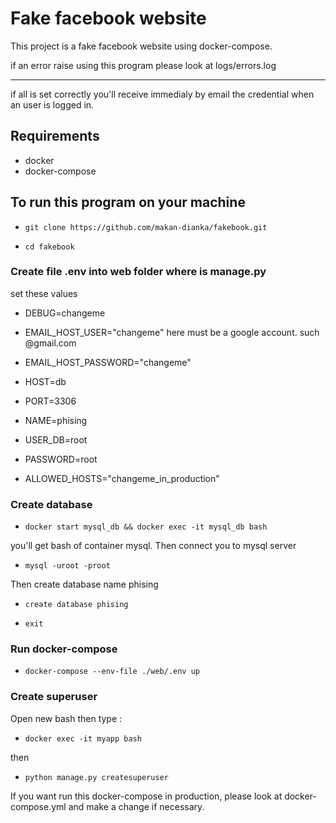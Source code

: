 # Fake facebook website
This project is a fake facebook website using docker-compose.

if an error raise using this program please look at logs/errors.log

----------------

if all is set correctly you'll receive immedialy by email the credential when an user is logged in.
## Requirements 
- docker
- docker-compose

## To run this program on your machine
- ```git clone https://github.com/makan-dianka/fakebook.git```

- ```cd fakebook```

### Create file .env into web folder where is manage.py
set these values
- DEBUG=changeme
- EMAIL_HOST_USER="changeme"   here must be a google account. such @gmail.com
- EMAIL_HOST_PASSWORD="changeme" 

- HOST=db
- PORT=3306
- NAME=phising
- USER_DB=root
- PASSWORD=root

- ALLOWED_HOSTS="changeme_in_production"

### Create database
- ```docker start mysql_db && docker exec -it mysql_db bash```

you'll get bash of container mysql. Then connect you to mysql server

- ```mysql -uroot -proot```

Then create database name phising

- ```create database phising```

- ```exit```

### Run docker-compose
- ```docker-compose --env-file ./web/.env up```

### Create superuser
Open new bash then type :

- ```docker exec -it myapp bash```

then 


- ```python manage.py createsuperuser```

If you want run this docker-compose in production, please look at docker-compose.yml and make 
a change if necessary.
